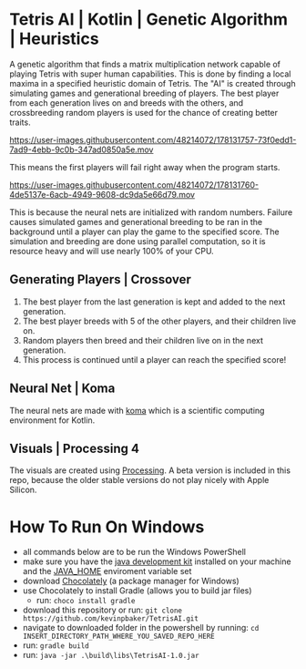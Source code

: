 # Tetris AI | Kotlin | Genetic Algorithm | Heuristics

A genetic algorithm that finds a matrix multiplication network capable of playing Tetris with super human capabilities. This is done by finding a local maxima in a specified heuristic domain of Tetris. The "AI" is created through simulating games and generational breeding of players. The best player from each generation lives on and breeds with the others, and crossbreeding random players is used for the chance of creating better traits.

https://user-images.githubusercontent.com/48214072/178131757-73f0edd1-7ad9-4ebb-9c0b-347ad0850a5e.mov

This means the first players will fail right away when the program starts.

https://user-images.githubusercontent.com/48214072/178131760-4de5137e-6acb-4949-9608-dc9da5e66d79.mov

This is because the neural nets are initialized with random numbers. Failure causes simulated games and generational breeding to be ran in the background until a player can play the game to the specified score. The simulation and breeding are done using parallel computation, so it is resource heavy and will use nearly 100% of your CPU.

## Generating Players | Crossover
1) The best player from the last generation is kept and added to the next generation.
2) The best player breeds with 5 of the other players, and their children live on.
3) Random players then breed and their children live on in the next generation.
4) This process is continued until a player can reach the specified score!

## Neural Net | Koma
The neural nets are made with [koma](https://github.com/kyonifer/koma) which is a scientific computing environment for Kotlin.

## Visuals | Processing 4
The visuals are created using [Processing](https://processing.org/). A beta version is included in this repo, because the older stable versions do not play nicely with Apple Silicon.

# How To Run On Windows
- all commands below are to be run the Windows PowerShell
- make sure you have the [java development kit](https://dev.java/download/) installed on your machine and the [JAVA_HOME](https://docs.oracle.com/en/cloud/saas/enterprise-performance-management-common/diepm/epm_set_java_home_104x6dd63633_106x6dd6441c.html) enviroment variable set
- download [Chocolately](https://chocolatey.org/install) (a package manager for Windows)
- use Chocolately to install Gradle (allows you to build jar files)
  - run: `choco install gradle`
- download this repository or run: `git clone https://github.com/kevinpbaker/TetrisAI.git`
- navigate to downloaded folder in the powershell by running: `cd INSERT_DIRECTORY_PATH_WHERE_YOU_SAVED_REPO_HERE`
- run: `gradle build`
- run: `java -jar .\build\libs\TetrisAI-1.0.jar`
